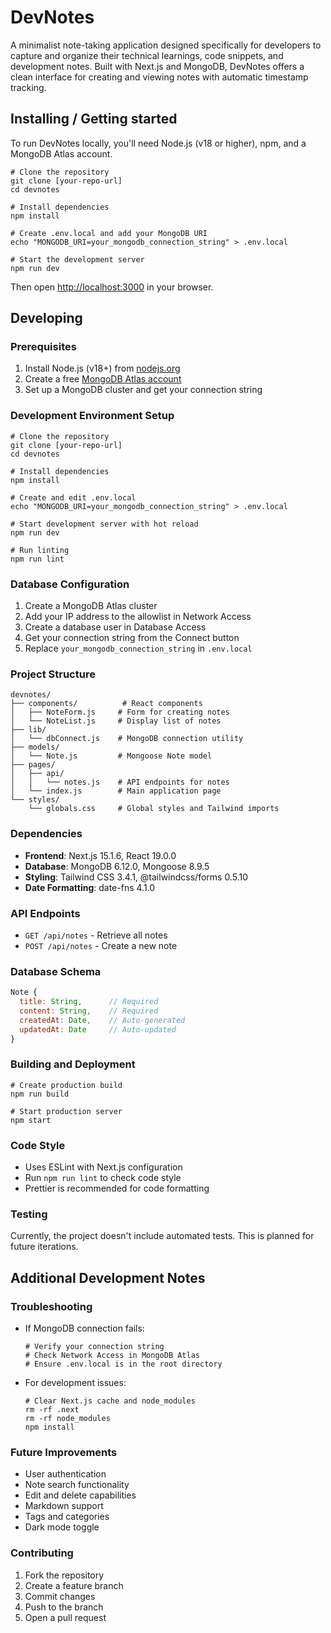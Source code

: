 # DevNotes

A minimalist note-taking application designed specifically for developers to capture and organize their technical learnings, code snippets, and development notes. Built with Next.js and MongoDB, DevNotes offers a clean interface for creating and viewing notes with automatic timestamp tracking.

## Installing / Getting started

To run DevNotes locally, you'll need Node.js (v18 or higher), npm, and a MongoDB Atlas account.

```shell
# Clone the repository
git clone [your-repo-url]
cd devnotes

# Install dependencies
npm install

# Create .env.local and add your MongoDB URI
echo "MONGODB_URI=your_mongodb_connection_string" > .env.local

# Start the development server
npm run dev
```

Then open [http://localhost:3000](http://localhost:3000) in your browser.

## Developing

### Prerequisites
1. Install Node.js (v18+) from [nodejs.org](https://nodejs.org/)
2. Create a free [MongoDB Atlas account](https://www.mongodb.com/cloud/atlas/register)
3. Set up a MongoDB cluster and get your connection string

### Development Environment Setup
```shell
# Clone the repository
git clone [your-repo-url]
cd devnotes

# Install dependencies
npm install

# Create and edit .env.local
echo "MONGODB_URI=your_mongodb_connection_string" > .env.local

# Start development server with hot reload
npm run dev

# Run linting
npm run lint
```

### Database Configuration
1. Create a MongoDB Atlas cluster
2. Add your IP address to the allowlist in Network Access
3. Create a database user in Database Access
4. Get your connection string from the Connect button
5. Replace `your_mongodb_connection_string` in `.env.local`

### Project Structure
```
devnotes/
├── components/          # React components
│   ├── NoteForm.js     # Form for creating notes
│   └── NoteList.js     # Display list of notes
├── lib/
│   └── dbConnect.js    # MongoDB connection utility
├── models/
│   └── Note.js         # Mongoose Note model
├── pages/
│   ├── api/
│   │   └── notes.js    # API endpoints for notes
│   └── index.js        # Main application page
└── styles/
    └── globals.css     # Global styles and Tailwind imports
```

### Dependencies
- **Frontend**: Next.js 15.1.6, React 19.0.0
- **Database**: MongoDB 6.12.0, Mongoose 8.9.5
- **Styling**: Tailwind CSS 3.4.1, @tailwindcss/forms 0.5.10
- **Date Formatting**: date-fns 4.1.0

### API Endpoints
- `GET /api/notes` - Retrieve all notes
- `POST /api/notes` - Create a new note

### Database Schema
```javascript
Note {
  title: String,      // Required
  content: String,    // Required
  createdAt: Date,    // Auto-generated
  updatedAt: Date     // Auto-updated
}
```

### Building and Deployment
```shell
# Create production build
npm run build

# Start production server
npm start
```

### Code Style
- Uses ESLint with Next.js configuration
- Run `npm run lint` to check code style
- Prettier is recommended for code formatting

### Testing
Currently, the project doesn't include automated tests. This is planned for future iterations.

## Additional Development Notes

### Troubleshooting
- If MongoDB connection fails:
  ```shell
  # Verify your connection string
  # Check Network Access in MongoDB Atlas
  # Ensure .env.local is in the root directory
  ```

- For development issues:
  ```shell
  # Clear Next.js cache and node_modules
  rm -rf .next
  rm -rf node_modules
  npm install
  ```

### Future Improvements
- User authentication
- Note search functionality
- Edit and delete capabilities
- Markdown support
- Tags and categories
- Dark mode toggle

### Contributing
1. Fork the repository
2. Create a feature branch
3. Commit changes
4. Push to the branch
5. Open a pull request